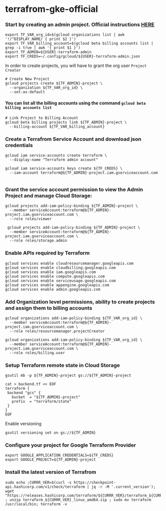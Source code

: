 # terrafrom-gke-official

### Start by creating an admin project. Official instructions [HERE](https://cloud.google.com/community/tutorials/managing-gcp-projects-with-terraform)

```
export TF_VAR_org_id=$(gcloud organizations list | awk '!/^DISPLAY_NAME/ { print $2 }')
export TF_VAR_billing_account=$(gcloud beta billing accounts list | grep -i true | awk '{ print $1 }')
export TF_ADMIN=${USER}-terraform-admin
export TF_CREDS=~/.config/gcloud/${USER}-terraform-admin.json

```
In order to create projects, you will have to grant the org user ```Project Creator```
```
# Create New Project
gcloud projects create ${TF_ADMIN}-project \
  --organization ${TF_VAR_org_id} \
  --set-as-default
```

#### You can list all the billing accounts using the command ```gcloud beta billing accounts list```

```
# Link Project to Billing Account
gcloud beta billing projects link ${TF_ADMIN}-project \
  --billing-account ${TF_VAR_billing_account}
  ```
  
  
### Create a Terrafrom Service Account and download json credentials

```
gcloud iam service-accounts create terraform \
  --display-name "Terraform admin account"
```

```
gcloud iam service-accounts keys create ${TF_CREDS} \
  --iam-account terraform@${TF_ADMIN}-project.iam.gserviceaccount.com
  
 ```

###  Grant the service account permission to view the Admin Project and manage Cloud Storage:

```
gcloud projects add-iam-policy-binding ${TF_ADMIN}-project \
  --member serviceAccount:terraform@${TF_ADMIN}-project.iam.gserviceaccount.com \
  --role roles/viewer
  
 gcloud projects add-iam-policy-binding ${TF_ADMIN}-project \
  --member serviceAccount:terraform@${TF_ADMIN}-project.iam.gserviceaccount.com \
  --role roles/storage.admin

```

### Enable  APIs required by Terraform 

```
gcloud services enable cloudresourcemanager.googleapis.com
gcloud services enable cloudbilling.googleapis.com
gcloud services enable iam.googleapis.com
gcloud services enable compute.googleapis.com
gcloud services enable serviceusage.googleapis.com
gcloud services enable appengine.googleapis.com
gcloud services enable admin.googleapis.com
```

### Add Organization level permissions, ability to create projects and assign them to billing accounts

```
gcloud organizations add-iam-policy-binding ${TF_VAR_org_id} \
  --member serviceAccount:terraform@${TF_ADMIN}-project.iam.gserviceaccount.com \
  --role roles/resourcemanager.projectCreator

gcloud organizations add-iam-policy-binding ${TF_VAR_org_id} \
  --member serviceAccount:terraform@${TF_ADMIN}-project.iam.gserviceaccount.com \
  --role roles/billing.user
```

### Setup Terraform remote state in Cloud Storage 
```
gsutil mb -p ${TF_ADMIN}-project gs://${TF_ADMIN}-project

cat > backend.tf << EOF
terraform {
 backend "gcs" {
   bucket  = "${TF_ADMIN}-project"
   prefix  = "terraform/state"
 }
}
EOF
```

Enable versioning

```
gsutil versioning set on gs://${TF_ADMIN}
```

### Configure your project for Google Terraform Provider

```
export GOOGLE_APPLICATION_CREDENTIALS=${TF_CREDS}
export GOOGLE_PROJECT=${TF_ADMIN}-project
```

### Install the latest version of Terrafrom 

```
sudo echo ;CURRR_VER=$(curl -s https://checkpoint-api.hashicorp.com/v1/check/terraform | jq -r -M '.current_version'); wget "https://releases.hashicorp.com/terraform/${CURRR_VER}/terraform_${CURRR_VER}_linux_amd64.zip" ; unzip terraform_${CURRR_VER}_linux_amd64.zip ; sudo mv terraform /usr/local/bin; terraform -v


```


